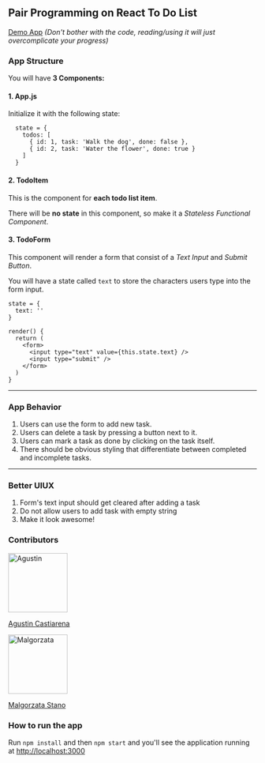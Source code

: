 ## Pair Programming on React To Do List

[Demo App](https://codepen.io/marekdano/pen/bVNYpq) _(Don't bother with the code, reading/using it will just overcomplicate your progress)_

### App Structure

You will have **3 Components:**

#### 1. App.js

Initialize it with the following state:

```
  state = {
    todos: [
      { id: 1, task: 'Walk the dog', done: false },
      { id: 2, task: 'Water the flower', done: true }
    ]
  }
```

#### 2. TodoItem

This is the component for **each todo list item**.

There will be **no state** in this component, so make it a _Stateless Functional Component_.

#### 3. TodoForm

This component will render a form that consist of a _Text Input_ and _Submit Button_.

You will have a state called `text` to store the characters users type into the form input.

```
state = {
  text: ''
}

render() {
  return (
    <form>
      <input type="text" value={this.state.text} />
      <input type="submit" />
    </form>
  )
}
```

---

### App Behavior

1. Users can use the form to add new task.
2. Users can delete a task by pressing a button next to it.
3. Users can mark a task as done by clicking on the task itself.
4. There should be obvious styling that differentiate between completed and incomplete tasks.

---

### Better UIUX

1. Form's text input should get cleared after adding a task
2. Do not allow users to add task with empty string
3. Make it look awesome!

### Contributors

<img src="https://avatars.githubusercontent.com/u/1714040" alt="Agustin" width="120"/>

[Agustin Castiarena](mailto:castiarena@gmail.com)

<img src="https://avatars.githubusercontent.com/u/92160569" alt="Malgorzata" width="120"/>

[Malgorzata Stano](mailto:stano.malgorzata@gmail.com)


### How to run the app

Run `npm install` and then `npm start` and you'll 
see the application running at [http://localhost:3000](http://localhost:3000)
